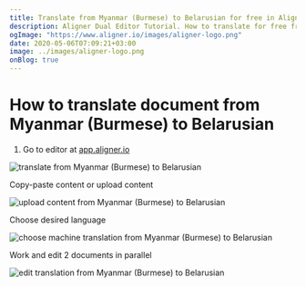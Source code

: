 ```yaml
---
title: Translate from Myanmar (Burmese) to Belarusian for free in Aligner Editor
description: Aligner Dual Editor Tutorial. How to translate for free from Myanmar (Burmese) to Belarusian. Aligner is multilingual document management platform. 
ogImage: "https://www.aligner.io/images/aligner-logo.png"
date: 2020-05-06T07:09:21+03:00
image: ../images/aligner-logo.png
onBlog: true
---
```


# How to translate document from Myanmar (Burmese) to Belarusian

1. Go to editor at [app.aligner.io](https://app.aligner.io "Aligner App web page")

![translate from Myanmar (Burmese) to Belarusian](../aligner-blank-editor.png "translate from Myanmar (Burmese) to Belarusian")

Copy-paste content or upload content

![upload content from Myanmar (Burmese) to Belarusian](../aligner-uploaded-document.png "upload content from Myanmar (Burmese) to Belarusian")

Choose desired language

![choose machine translation from Myanmar (Burmese) to Belarusian](../aligner-language-dropdown.png "choose machine translation from Myanmar (Burmese) to Belarusian")

Work and edit 2 documents in parallel

![edit translation from Myanmar (Burmese) to Belarusian](../aligner-double-sitded-editor.png "edit translation from Myanmar (Burmese) to Belarusian")

